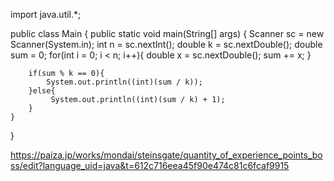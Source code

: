 import java.util.*;

public class Main {
    public static void main(String[] args) {
        Scanner sc = new Scanner(System.in);
        int n = sc.nextInt();
        double k = sc.nextDouble();
        double sum = 0;
        for(int i = 0; i < n; i++){
            double x = sc.nextDouble();
            sum += x;
        }
       
        if(sum % k == 0){
            System.out.println((int)(sum / k));
        }else{
             System.out.println((int)(sum / k) + 1);
        }
    }
}

https://paiza.jp/works/mondai/steinsgate/quantity_of_experience_points_boss/edit?language_uid=java&t=612c716eea45f90e474c81c6fcaf9915
